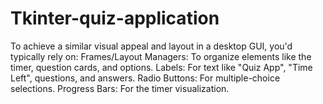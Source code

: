 # Tkinter-quiz-application
To achieve a similar visual appeal and layout in a desktop GUI, you'd typically rely on:  Frames/Layout Managers: To organize elements like the timer, question cards, and options. Labels: For text like "Quiz App", "Time Left", questions, and answers. Radio Buttons: For multiple-choice selections. Progress Bars: For the timer visualization.
